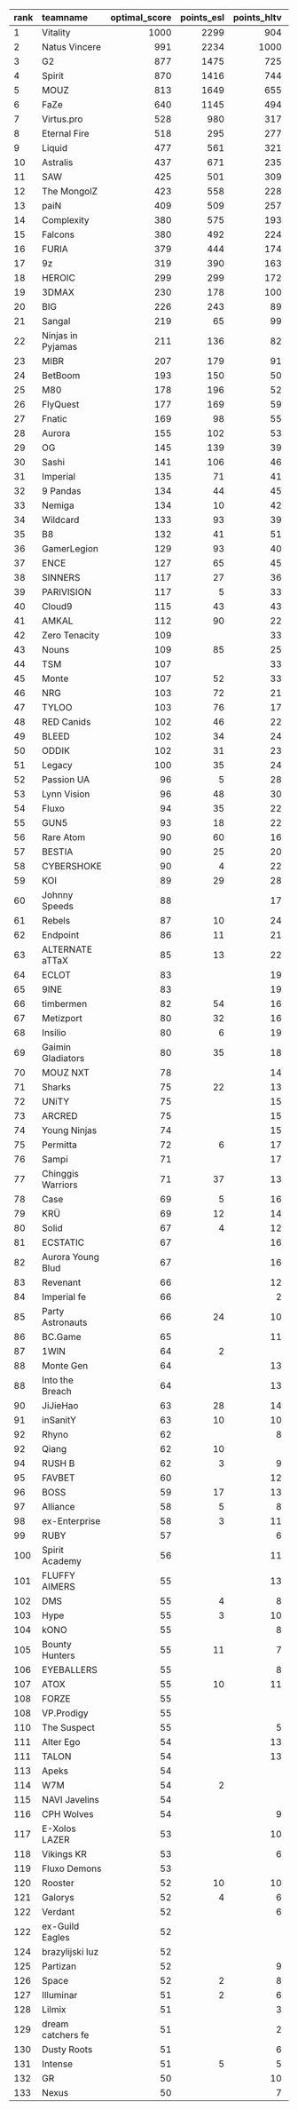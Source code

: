 | rank   | teamname          |   optimal_score |   points_esl |   points_hltv |   points_valve |
|:-------|:------------------|----------------:|-------------:|--------------:|---------------:|
| 1      | Vitality          |            1000 |         2299 |           904 |           1967 |
| 2      | Natus Vincere     |             991 |         2234 |          1000 |           1947 |
| 3      | G2                |             877 |         1475 |           725 |           1945 |
| 4      | Spirit            |             870 |         1416 |           744 |           1932 |
| 5      | MOUZ              |             813 |         1649 |           655 |           1883 |
| 6      | FaZe              |             640 |         1145 |           494 |           1677 |
| 7      | Virtus.pro        |             528 |          980 |           317 |           1517 |
| 8      | Eternal Fire      |             518 |          295 |           277 |           1770 |
| 9      | Liquid            |             477 |          561 |           321 |           1664 |
| 10     | Astralis          |             437 |          671 |           235 |           1605 |
| 11     | SAW               |             425 |          501 |           309 |           1524 |
| 12     | The MongolZ       |             423 |          558 |           228 |           1625 |
| 13     | paiN              |             409 |          509 |           257 |           1598 |
| 14     | Complexity        |             380 |          575 |           193 |           1523 |
| 15     | Falcons           |             380 |          492 |           224 |           1499 |
| 16     | FURIA             |             379 |          444 |           174 |           1593 |
| 17     | 9z                |             319 |          390 |           163 |           1396 |
| 18     | HEROIC            |             299 |          299 |           172 |           1364 |
| 19     | 3DMAX             |             230 |          178 |           100 |           1377 |
| 20     | BIG               |             226 |          243 |            89 |           1211 |
| 21     | Sangal            |             219 |           65 |            99 |           1339 |
| 22     | Ninjas in Pyjamas |             211 |          136 |            82 |           1360 |
| 23     | MIBR              |             207 |          179 |            91 |           1286 |
| 24     | BetBoom           |             193 |          150 |            50 |           1317 |
| 25     | M80               |             178 |          196 |            52 |           1170 |
| 26     | FlyQuest          |             177 |          169 |            59 |           1029 |
| 27     | Fnatic            |             169 |           98 |            55 |           1286 |
| 28     | Aurora            |             155 |          102 |            53 |           1224 |
| 29     | OG                |             145 |          139 |            39 |           1043 |
| 30     | Sashi             |             141 |          106 |            46 |           1060 |
| 31     | Imperial          |             135 |           71 |            41 |           1180 |
| 32     | 9 Pandas          |             134 |           44 |            45 |           1151 |
| 33     | Nemiga            |             134 |           10 |            42 |           1164 |
| 34     | Wildcard          |             133 |           93 |            39 |           1138 |
| 35     | B8                |             132 |           41 |            51 |           1105 |
| 36     | GamerLegion       |             129 |           93 |            40 |           1064 |
| 37     | ENCE              |             127 |           65 |            45 |           1102 |
| 38     | SINNERS           |             117 |           27 |            36 |           1097 |
| 39     | PARIVISION        |             117 |            5 |            33 |           1120 |
| 40     | Cloud9            |             115 |           43 |            43 |           1039 |
| 41     | AMKAL             |             112 |           90 |            22 |           1007 |
| 42     | Zero Tenacity     |             109 |              |            33 |           1061 |
| 43     | Nouns             |             109 |           85 |            25 |            994 |
| 44     | TSM               |             107 |              |            33 |           1050 |
| 45     | Monte             |             107 |           52 |            33 |           1046 |
| 46     | NRG               |             103 |           72 |            21 |            997 |
| 47     | TYLOO             |             103 |           76 |            17 |            982 |
| 48     | RED Canids        |             102 |           46 |            22 |           1103 |
| 49     | BLEED             |             102 |           34 |            24 |           1094 |
| 50     | ODDIK             |             102 |           31 |            23 |           1102 |
| 51     | Legacy            |             100 |           35 |            24 |           1077 |
| 52     | Passion UA        |              96 |            5 |            28 |           1003 |
| 53     | Lynn Vision       |              96 |           48 |            30 |            932 |
| 54     | Fluxo             |              94 |           35 |            22 |           1053 |
| 55     | GUN5              |              93 |           18 |            22 |           1043 |
| 56     | Rare Atom         |              90 |           60 |            16 |            932 |
| 57     | BESTIA            |              90 |           25 |            20 |           1041 |
| 58     | CYBERSHOKE        |              90 |            4 |            22 |           1010 |
| 59     | KOI               |              89 |           29 |            28 |            942 |
| 60     | Johnny Speeds     |              88 |              |            17 |           1062 |
| 61     | Rebels            |              87 |           10 |            24 |            962 |
| 62     | Endpoint          |              86 |           11 |            21 |            991 |
| 63     | ALTERNATE aTTaX   |              85 |           13 |            22 |            964 |
| 64     | ECLOT             |              83 |              |            19 |            991 |
| 65     | 9INE              |              83 |              |            19 |            987 |
| 66     | timbermen         |              82 |           54 |            16 |            880 |
| 67     | Metizport         |              80 |           32 |            16 |            991 |
| 68     | Insilio           |              80 |            6 |            19 |            953 |
| 69     | Gaimin Gladiators |              80 |           35 |            18 |            967 |
| 70     | MOUZ NXT          |              78 |              |            14 |           1016 |
| 71     | Sharks            |              75 |           22 |            13 |           1005 |
| 72     | UNiTY             |              75 |              |            15 |            967 |
| 73     | ARCRED            |              75 |              |            15 |            965 |
| 74     | Young Ninjas      |              74 |              |            15 |            953 |
| 75     | Permitta          |              72 |            6 |            17 |            898 |
| 76     | Sampi             |              71 |              |            17 |            890 |
| 77     | Chinggis Warriors |              71 |           37 |            13 |            854 |
| 78     | Case              |              69 |            5 |            16 |            886 |
| 79     | KRÜ               |              69 |           12 |            14 |            917 |
| 80     | Solid             |              67 |            4 |            12 |            939 |
| 81     | ECSTATIC          |              67 |              |            16 |            862 |
| 82     | Aurora Young Blud |              67 |              |            16 |            857 |
| 83     | Revenant          |              66 |              |            12 |            926 |
| 84     | Imperial fe       |              66 |              |             2 |            970 |
| 85     | Party Astronauts  |              66 |           24 |            10 |            905 |
| 86     | BC.Game           |              65 |              |            11 |            928 |
| 87     | 1WIN              |              64 |            2 |               |            953 |
| 88     | Monte Gen         |              64 |              |            13 |            877 |
| 88     | Into the Breach   |              64 |              |            13 |            877 |
| 90     | JiJieHao          |              63 |           28 |            14 |                |
| 91     | inSanitY          |              63 |           10 |            10 |            934 |
| 92     | Rhyno             |              62 |              |             8 |            927 |
| 92     | Qiang             |              62 |           10 |               |            927 |
| 94     | RUSH B            |              62 |            3 |             9 |            917 |
| 95     | FAVBET            |              60 |              |            12 |            844 |
| 96     | BOSS              |              59 |           17 |            13 |            813 |
| 97     | Alliance          |              58 |            5 |             8 |            873 |
| 98     | ex-Enterprise     |              58 |            3 |            11 |            834 |
| 99     | RUBY              |              57 |              |             6 |            854 |
| 100    | Spirit Academy    |              56 |              |            11 |            803 |
| 101    | FLUFFY AIMERS     |              55 |              |            13 |            757 |
| 102    | DMS               |              55 |            4 |             8 |            830 |
| 103    | Hype              |              55 |            3 |            10 |            826 |
| 104    | kONO              |              55 |              |             8 |            828 |
| 105    | Bounty Hunters    |              55 |           11 |             7 |            824 |
| 106    | EYEBALLERS        |              55 |              |             8 |            823 |
| 107    | ATOX              |              55 |           10 |            11 |            794 |
| 108    | FORZE             |              55 |              |               |            821 |
| 108    | VP.Prodigy        |              55 |              |               |            821 |
| 110    | The Suspect       |              55 |              |             5 |            817 |
| 111    | Alter Ego         |              54 |              |            13 |            664 |
| 111    | TALON             |              54 |              |            13 |            690 |
| 113    | Apeks             |              54 |              |               |            813 |
| 114    | W7M               |              54 |            2 |               |            810 |
| 115    | NAVI Javelins     |              54 |              |               |            806 |
| 116    | CPH Wolves        |              54 |              |             9 |            805 |
| 117    | E-Xolos LAZER     |              53 |              |            10 |            795 |
| 118    | Vikings KR        |              53 |              |             6 |            790 |
| 119    | Fluxo Demons      |              53 |              |               |            789 |
| 120    | Rooster           |              52 |           10 |            10 |            782 |
| 121    | Galorys           |              52 |            4 |             6 |            785 |
| 122    | Verdant           |              52 |              |             6 |            783 |
| 122    | ex-Guild Eagles   |              52 |              |               |            783 |
| 124    | brazylijski luz   |              52 |              |               |            782 |
| 125    | Partizan          |              52 |              |             9 |            781 |
| 126    | Space             |              52 |            2 |             8 |            773 |
| 127    | Illuminar         |              51 |            2 |             6 |            767 |
| 128    | Lilmix            |              51 |              |             3 |            766 |
| 129    | dream catchers fe |              51 |              |             2 |            759 |
| 130    | Dusty Roots       |              51 |              |             6 |            756 |
| 131    | Intense           |              51 |            5 |             5 |            755 |
| 132    | GR                |              50 |              |            10 |            704 |
| 133    | Nexus             |              50 |              |             7 |            746 |